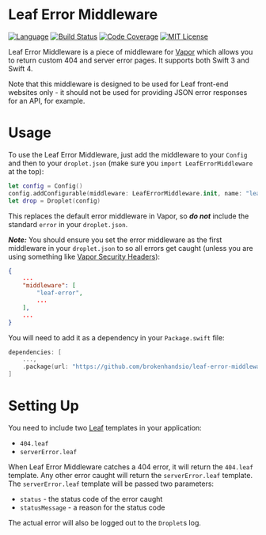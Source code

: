 # Leaf Error Middleware

[![Language](https://img.shields.io/badge/Swift-4-brightgreen.svg)](https://swift.org)
[![Build Status](https://travis-ci.org/brokenhandsio/leaf-error-middleware.svg?branch=master)](https://travis-ci.org/brokenhandsio/leaf-error-middleware)
[![Code Coverage](https://codecov.io/gh/brokenhandsio/leaf-error-middleware/branch/master/graph/badge.svg)](https://codecov.io/gh/brokenhandsio/leaf-error-middleware)
[![MIT License](https://img.shields.io/badge/license-MIT-blue.svg)](https://raw.githubusercontent.com/brokenhandsio/leaf-error-middleware/master/LICENSE)

Leaf Error Middleware is a piece of middleware for [Vapor](https://github.com/vapor/vapor) which allows you to return custom 404 and server error pages. It supports both Swift 3 and Swift 4.

Note that this middleware is designed to be used for Leaf front-end websites only - it should not be used for providing JSON error responses for an API, for example.

# Usage

To use the Leaf Error Middleware, just add the middleware to your `Config` and then to your `droplet.json` (make sure you `import LeafErrorMiddleware` at the top):

```swift
let config = Config()
config.addConfigurable(middleware: LeafErrorMiddleware.init, name: "leaf-error"))
let drop = Droplet(config)
```

This replaces the default error middleware in Vapor, so ***do not*** include the standard `error` in your `droplet.json`.

***Note:*** You should ensure you set the error middleware as the first middleware in your `droplet.json` to so all errors get caught (unless you are using something like [Vapor Security Headers](https://github.com/brokenhandsio/VaporSecurityHeaders/)):

```json
{
    ...
    "middleware": [
        "leaf-error",
        ...
    ],
    ...
}
```

You will need to add it as a dependency in your `Package.swift` file:

```swift
dependencies: [
    ...,
    .package(url: "https://github.com/brokenhandsio/leaf-error-middleware.git", from: "0.1.0")
]
```

# Setting Up

You need to include two [Leaf](https://github.com/vapor/leaf) templates in your application:

* `404.leaf`
* `serverError.leaf`

When Leaf Error Middleware catches a 404 error, it will return the `404.leaf` template. Any other error caught will return the `serverError.leaf` template. The `serverError.leaf` template will be passed two parameters:

* `status` - the status code of the error caught
* `statusMessage` - a reason for the status code

The actual error will also be logged out to the `Droplet`s log.

